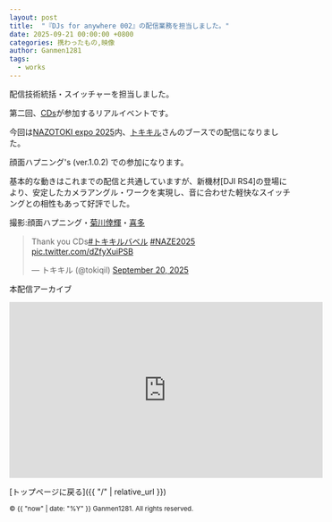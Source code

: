```yaml
---
layout: post
title:  "『DJs for anywhere 002』の配信業務を担当しました。"
date: 2025-09-21 00:00:00 +0800
categories: 携わったもの,映像
author: Ganmen1281
tags:
  - works
---
```


配信技術統括・スイッチャーを担当しました。

第二回、[CDs]が参加するリアルイベントです。

今回は[NAZOTOKI expo 2025]内、[トキキル]さんのブースでの配信になりました。

顔面ハプニング's (ver.1.0.2) での参加になります。

基本的な動きはこれまでの配信と共通していますが、新機材[DJI RS4]の登場により、安定したカメラアングル・ワークを実現し、音に合わせた軽快なスイッチングとの相性もあって好評でした。

撮影:顔面ハプニング・[菊川倖輝]・[喜多]
<blockquote class="twitter-tweet"><p lang="en" dir="ltr">Thank you CDs<a href="https://twitter.com/hashtag/%E3%83%88%E3%82%AD%E3%82%AD%E3%83%AB%E3%83%90%E3%83%99%E3%83%AB?src=hash&amp;ref_src=twsrc%5Etfw">#トキキルバベル</a> <a href="https://twitter.com/hashtag/NAZE2025?src=hash&amp;ref_src=twsrc%5Etfw">#NAZE2025</a> <a href="https://t.co/dZfyXuiPSB">pic.twitter.com/dZfyXuiPSB</a></p>&mdash; トキキル (@tokiqil) <a href="https://twitter.com/tokiqil/status/1969531337255371159?ref_src=twsrc%5Etfw">September 20, 2025</a></blockquote> <script async src="https://platform.twitter.com/widgets.js" charset="utf-8"></script>

本配信アーカイブ
<iframe width="560" height="315" src="https://www.youtube.com/embed/zy6ZYwadfi0?si=gu4NX_HvOMRzIL6n" title="YouTube video player" frameborder="0" allow="accelerometer; autoplay; clipboard-write; encrypted-media; gyroscope; picture-in-picture; web-share" referrerpolicy="strict-origin-when-cross-origin" allowfullscreen></iframe>



 [トップページに戻る]({{ "/" | relative_url }})

[ラジエーションカレッジ2023]: https://www.env.go.jp/chemi/rhm/portal/communicate/college/r5.html
[ぐぐるプロジェクト]:   https://www.env.go.jp/chemi/rhm/portal/communicate/
[jekyll-talk]: https://talk.jekyllrb.com/
[なきちゃん]: https://x.com/nakimichi_111
[Negitoro]: https://x.com/Negitor0_dj
[Molluscholar]: https://x.com/Molluscholar
[d.j.ァネイロ]: https://x.com/dj_xaneiro
[駄菓子O型]: https://x.com/OgataDagashi
[ど～ぱみん]: https://x.com/DTM_dopamine
[なみぐる]: https://x.com/namigroove
[原口沙輔]: https://x.com/sasuke_maschine
[フロクロ]: https://x.com/2r96
[おおつく]: https://x.com/Quartz_Tea
[MIDy]: https://x.com/midy9969nect
[四度寝]: https://x.com/suyapachix4
[TMPら]: https://x.com/7MPra
[melonade]: https://x.com/melodynade
[羽坂]: https://x.com/castro_2034
[CDs]: http://cds-inter.net/
[Annie beatz]: https://x.com/Annie_beatz
[コブトリ]: https://x.com/mellorine062
[トキキル]: https://tokiqil.com/
[NAZOTOKI expo 2025]: https://huntersvillage.jp/promo/nazotokiexpo/2025/
 [喜多]: https://m.youtube.com/@紀淡海峡/videos?fbclid=PAQ0xDSwL1INZleHRuA2FlbQIxMAABp0CFIxDmtYZrmKCvueG2LfZ16Swg1o8OjSXJNDp6zACmdAy6wmp2zaZohFoC_aem_eKzHv--5e-83c65KlqszIQ
 [hasaka]: https://x.com/fasaka_2
 [Annie beatz]: https://x.com/Annie_beatz
[コブトリ]: https://x.com/mellorine062
[菊川倖輝]: https://www.instagram.com/k5i2u2a2o?igsh=Y3Nqa3Z6cTNoamR0
[そーど]: https://x.com/sword_aiueo0917
[わい]: https://x.com/wauwauw_au
[JDID]: https://www.instagram.com/jdid_.66?igsh=eTExaG5yaG5yejIw
[taian.pic]: https://www.instagram.com/taian.pic?igsh=MTZka3AyN2VhZzkzOQ%3D%3D&utm_source=qr
[てるチキ]: https://x.com/chi_kiNgg

[BMPCC4K]:https://www.blackmagicdesign.com/jp/products/blackmagicpocketcinemacamera/techspecs/W-CIN-12

[Gopro Hero11]: https://gopro.com/ja/jp/shop/cameras/hero11-black/CHDHX-111-master.html?srsltid=AfmBOopWZ_rga1FrAcFnoEUS-k9RSzLXA4XO0q1BUu6YuOaVNGcU4aVH

[ZV-e10]: https://www.sony.jp/ichigan/products/ZV-E10/?srsltid=AfmBOoqQk4jE4BXYQD27RKQleQDc7RtuHGnxvSEA4v4-ytuVgt_duoLh

[ATEM Mini Pro]: https://www.blackmagicdesign.com/jp/products/atemmini/techspecs/W-APS-14

[V-8HD]: https://proav.roland.com/jp/products/v-8hd/

<p><small>&copy; {{ "now" | date: "%Y" }} Ganmen1281. All rights reserved.</small></p>